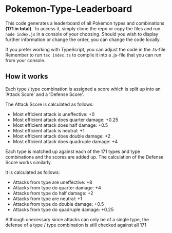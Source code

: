 # Pokemon-Type-Leaderboard

This code generates a leaderboard of all Pokémon types and combinations **(171 in total)**.
To access it, simply clone the repo or copy the files and run ```node index.js``` in a console of your choosing.
Should you wish to display further information or change the order, you can change the code locally.

If you prefer working with TypeScript, you can adjust the code in the .ts-file. Remember to run ```tsc index.ts``` to compile it into a .js-file that you can run from your console.

## How it works

Each type / type combination is assigned a score which is split up into an 'Attack Score' and a 'Defense Score'.

The Attack Score is calculated as follows:

- Most efficient attack is uneffective: +0
- Most efficient attack does quarter damage: +0.25
- Most efficient attack does half damage: +0.5
- Most efficient attack is neutral: +1
- Most efficient attack does double damage: +2
- Most efficient attack does quadruple damage: +4

Each type is matched up against each of the 171 types and type combinations and the scores are added up.
The calculation of the Defense Score works similarly.

It is calculated as follows:

- Attacks from type are uneffective: +8
- Attacks from type do quarter damage: +4
- Attacks from type do half damage: +2
- Attacks from type are neutral: +1
- Attacks from type do double damage: +0.5
- Attacks from type do quadruple damage: +0.25

Although unecessary since attacks can only be of a single type, the defense of a type / type combination is still checked against all 171
